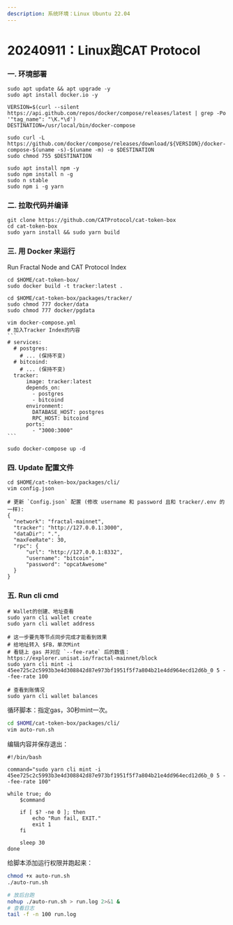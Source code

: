 ```yaml
---
description: 系统环境：Linux Ubuntu 22.04
---
```


# 20240911：Linux跑CAT Protocol

### 一. 环境部署

```shell
sudo apt update && apt upgrade -y
sudo apt install docker.io -y

VERSION=$(curl --silent https://api.github.com/repos/docker/compose/releases/latest | grep -Po '"tag_name": "\K.*\d')
DESTINATION=/usr/local/bin/docker-compose

sudo curl -L https://github.com/docker/compose/releases/download/${VERSION}/docker-compose-$(uname -s)-$(uname -m) -o $DESTINATION
sudo chmod 755 $DESTINATION

sudo apt install npm -y
sudo npm install n -g
sudo n stable
sudo npm i -g yarn
```

### 二. 拉取代码并编译

```shell
git clone https://github.com/CATProtocol/cat-token-box
cd cat-token-box
sudo yarn install && sudo yarn build
```

### 三. 用 Docker 来运行

Run Fractal Node and CAT Protocol Index

````shell
cd $HOME/cat-token-box/
sudo docker build -t tracker:latest .

cd $HOME/cat-token-box/packages/tracker/
sudo chmod 777 docker/data
sudo chmod 777 docker/pgdata

vim docker-compose.yml
# 加入Tracker Index的内容
```
# services:
  # postgres:
    # ... (保持不变)
  # bitcoind:
    # ... (保持不变)
  tracker:
      image: tracker:latest
      depends_on:
        - postgres
        - bitcoind
      environment:
        DATABASE_HOST: postgres
        RPC_HOST: bitcoind
      ports:
        - "3000:3000"
```

sudo docker-compose up -d
````

### 四. Update 配置文件

```shell
cd $HOME/cat-token-box/packages/cli/
vim config.json

# 更新 `Config.json` 配置 (修改 username 和 password 且和 tracker/.env 的一样):
{
  "network": "fractal-mainnet",
  "tracker": "http://127.0.0.1:3000",
  "dataDir": ".",
  "maxFeeRate": 30,
  "rpc": {
      "url": "http://127.0.0.1:8332",
      "username": "bitcoin",
      "password": "opcatAwesome"
  }
}
```

### 五. Run cli cmd

```shell
# Wallet的创建、地址查看
sudo yarn cli wallet create
sudo yarn cli wallet address

# 这一步要先等节点同步完成才能看到效果
# 给地址转入 $FB，单次Mint
# 看链上 gas 并对应 `--fee-rate` 后的数值： https://explorer.unisat.io/fractal-mainnet/block
sudo yarn cli mint -i 45ee725c2c5993b3e4d308842d87e973bf1951f5f7a804b21e4dd964ecd12d6b_0 5 --fee-rate 100

# 查看到账情况
sudo yarn cli wallet balances
```

循环脚本：指定gas，30秒mint一次。

```sh
cd $HOME/cat-token-box/packages/cli/
vim auto-run.sh
```

编辑内容并保存退出：

```shell
#!/bin/bash

command="sudo yarn cli mint -i 45ee725c2c5993b3e4d308842d87e973bf1951f5f7a804b21e4dd964ecd12d6b_0 5 --fee-rate 100"

while true; do
    $command

    if [ $? -ne 0 ]; then
        echo "Run fail, EXIT."
        exit 1
    fi

    sleep 30
done
```

给脚本添加运行权限并跑起来：

```sh
chmod +x auto-run.sh
./auto-run.sh

# 放后台跑
nohup ./auto-run.sh > run.log 2>&1 &
# 查看日志
tail -f -n 100 run.log
```



